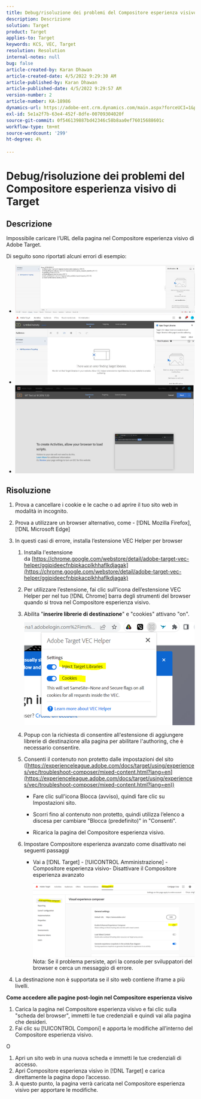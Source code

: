 ```yaml
---
title: Debug/risoluzione dei problemi del Compositore esperienza visivo di Target
description: Descrizione
solution: Target
product: Target
applies-to: Target
keywords: KCS, VEC, Target
resolution: Resolution
internal-notes: null
bug: false
article-created-by: Karan Dhawan
article-created-date: 4/5/2022 9:29:30 AM
article-published-by: Karan Dhawan
article-published-date: 4/5/2022 9:29:57 AM
version-number: 2
article-number: KA-18986
dynamics-url: https://adobe-ent.crm.dynamics.com/main.aspx?forceUCI=1&pagetype=entityrecord&etn=knowledgearticle&id=ec1691de-c2b4-ec11-983f-000d3a5d0d73
exl-id: 5e1a2f7b-63e4-452f-8dfe-00709304020f
source-git-commit: 0f546139887bd42346c58b8aa0ef76015688601c
workflow-type: tm+mt
source-wordcount: '299'
ht-degree: 4%

---
```


# Debug/risoluzione dei problemi del Compositore esperienza visivo di Target

## Descrizione

Impossibile caricare l’URL della pagina nel Compositore esperienza visivo di Adobe Target.

Di seguito sono riportati alcuni errori di esempio:

- ![](assets/___f81691de-c2b4-ec11-983f-000d3a5d0d73___.png)
- ![](assets/___071791de-c2b4-ec11-983f-000d3a5d0d73___.png)
- ![](assets/___0a1791de-c2b4-ec11-983f-000d3a5d0d73___.png)

## Risoluzione

1. Prova a cancellare i cookie e le cache o ad aprire il tuo sito web in modalità in incognito. 

1. Prova a utilizzare un browser alternativo, come - [!DNL Mozilla Firefox], [!DNL Microsoft Edge]

1. In questi casi di errore, installa l’estensione VEC Helper per browser

   1. Installa l&#39;estensione da [https://chrome.google.com/webstore/detail/adobe-target-vec-helper/ggjpideecfnbipkacplkhhaflkdjagak](https://chrome.google.com/webstore/detail/adobe-target-vec-helper/ggjpideecfnbipkacplkhhaflkdjagak)

   1. Per utilizzare l’estensione, fai clic sull’icona dell’estensione VEC Helper per nel tuo [!DNL Chrome] barra degli strumenti del browser quando si trova nel Compositore esperienza visivo. 

   1. Abilita &quot;**inserire librerie di destinazione**&quot; e &quot;cookies&quot; attivano &quot;on&quot;.

      ![](assets/92bf52bf-21ab-ec11-983f-000d3a349523.png)

   1. Popup con la richiesta di consentire all&#39;estensione di aggiungere librerie di destinazione alla pagina per abilitare l&#39;authoring, che è necessario consentire.

   1. Consenti il contenuto non protetto dalle impostazioni del sito ([https://experienceleague.adobe.com/docs/target/using/experiences/vec/troubleshoot-composer/mixed-content.html?lang=en](https://experienceleague.adobe.com/docs/target/using/experiences/vec/troubleshoot-composer/mixed-content.html?lang=en))

      - Fare clic sull&#39;icona Blocca (avviso), quindi fare clic su Impostazioni sito.

      - Scorri fino al contenuto non protetto, quindi utilizza l’elenco a discesa per cambiare &quot;Blocca (predefinito)&quot; in &quot;Consenti&quot;.

      - Ricarica la pagina del Compositore esperienza visivo.
   1. Impostare Compositore esperienza avanzato come disattivato nei seguenti passaggi

      - Vai a [!DNL Target] - [!UICONTROL Amministrazione] - Compositore esperienza visivo- Disattivare il Compositore esperienza avanzato

         ![](assets/90fdfd56-26ab-ec11-983f-000d3a349523.png)
   Nota: Se il problema persiste, apri la console per sviluppatori del browser e cerca un messaggio di errore.

1. La destinazione non è supportata se il sito web contiene iframe a più livelli. 

**Come accedere alle pagine post-login nel Compositore esperienza visivo**

1. Carica la pagina nel Compositore esperienza visivo e fai clic sulla &quot;scheda del browser&quot;, immetti le tue credenziali e quindi vai alla pagina che desideri. 
1. Fai clic su [!UICONTROL Componi] e apporta le modifiche all’interno del Compositore esperienza visivo. 

O

1. Apri un sito web in una nuova scheda e immetti le tue credenziali di accesso.
1. Apri Compositore esperienza visivo in [!DNL Target] e carica direttamente la pagina dopo l’accesso. 
1. A questo punto, la pagina verrà caricata nel Compositore esperienza visivo per apportare le modifiche.
